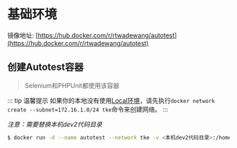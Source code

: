 # 基础环境

镜像地址: [https://hub.docker.com/r/rtwadewang/autotest](https://hub.docker.com/r/rtwadewang/autotest)

## 创建Autotest容器

> Selenium和PHPUnit都使用该容器

::: tip 温馨提示
如果你的本地没有使用[Local环境](/view/)，请先执行`docker network create --subnet=172.16.1.0/24 tke`命令来创建网络。
:::

*注意：需要替换本机dev2代码目录*

```sh
$ docker run -d --name autotest --network tke -v <本机dev2代码目录>:/home/tke/code rtwadewang/autotest
```